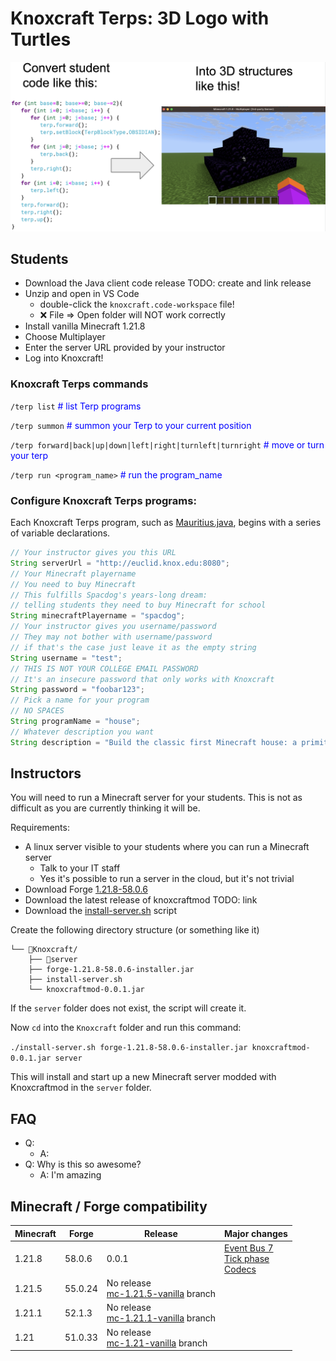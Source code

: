 # Knoxcraft Terps: 3D Logo with Turtles

![Terp image showing Java code and the pryamid structure it creates](docs/img/knoxcraft-img1.png)

## Students

* Download the Java client code release TODO: create and link release
* Unzip and open in VS Code
    - double-click the `knoxcraft.code-workspace` file!
    - ❌ File => Open folder will NOT work correctly
* Install vanilla Minecraft 1.21.8
* Choose Multiplayer
* Enter the server URL provided by your instructor
* Log into Knoxcraft!


### Knoxcraft Terps commands

`/terp list` <font style="color: blue;"># list Terp programs</font>

`/terp summon` <font style="color: blue;"># summon your Terp to your current position</font>

`/terp forward|back|up|down|left|right|turnleft|turnright` <font style="color: blue;"># move or turn your terp</font> 

`/terp run <program_name>` <font style="color: blue;"># run the program_name </font> 

### Configure Knoxcraft Terps programs:

Each Knoxcraft Terps program, such as [Mauritius.java](https://raw.githubusercontent.com/jspacco/knoxcraftmod/refs/heads/mc/1.21.8-vanilla/src/main/java/edu/knox/knoxcraftmod/client/example/Mauritius.java), begins with a series of variable declarations.

```java
// Your instructor gives you this URL
String serverUrl = "http://euclid.knox.edu:8080";
// Your Minecraft playername
// You need to buy Minecraft
// This fulfills Spacdog's years-long dream:
// telling students they need to buy Minecraft for school
String minecraftPlayername = "spacdog";
// Your instructor gives you username/password
// They may not bother with username/password
// if that's the case just leave it as the empty string
String username = "test";
// THIS IS NOT YOUR COLLEGE EMAIL PASSWORD
// It's an insecure password that only works with Knoxcraft
String password = "foobar123";
// Pick a name for your program
// NO SPACES
String programName = "house";
// Whatever description you want
String description = "Build the classic first Minecraft house: a primitive hovel made of dirt, grass, and random blocks";
```


## Instructors

You will need to run a Minecraft server for your students. This is not as difficult as you are currently thinking it will be.

Requirements:
* A linux server visible to your students where you can run a Minecraft server
    - Talk to your IT staff
    - Yes it's possible to run a server in the cloud, but it's not trivial
* Download Forge [1.21.8-58.0.6](https://maven.minecraftforge.net/net/minecraftforge/forge/1.21.8-58.0.10/forge-1.21.8-58.0.10-installer.jar)
* Download the latest release of knoxcraftmod TODO: link
* Download the [install-server.sh](https://raw.githubusercontent.com/jspacco/knoxcraftmod/refs/heads/mc/1.21.8-vanilla/tools/install-server.sh) script

Create the following directory structure (or something like it)

```
└── 📁Knoxcraft/
    ├── 📁server
    ├── forge-1.21.8-58.0.6-installer.jar
    ├── install-server.sh
    └── knoxcraftmod-0.0.1.jar
```

If the `server` folder does not exist, the script will create it.

Now `cd` into the `Knoxcraft` folder and run this command:

`./install-server.sh forge-1.21.8-58.0.6-installer.jar knoxcraftmod-0.0.1.jar server`

This will install and start up a new Minecraft server modded with Knoxcraftmod in the `server` folder.

## FAQ

* Q: 
    - A:
* Q: Why is this so awesome?
    - A: I'm amazing


## Minecraft / Forge compatibility
| Minecraft | Forge | Release | Major changes |
|-------|-------|-------|-------|
| 1.21.8 | 58.0.6  | 0.0.1 | [Event Bus 7](https://gist.github.com/PaintNinja/ad82c224aecee25efac1ea3e2cf19b91) <br>[Tick phase](https://forums.minecraftforge.net/topic/154394-forge-541-minecraft-1214/?utm_source=chatgpt.com) <br>[Codecs](https://docs.minecraftforge.net/en/latest/datastorage/codecs/)|
| 1.21.5 | 55.0.24 | No release<br>[mc-1.21.5-vanilla](https://github.com/jspacco/knoxcraftmod/tree/mc/1.21.5-vanilla) branch | |
| 1.21.1 | 52.1.3  | No release<br>[mc-1.21.1-vanilla](https://github.com/jspacco/knoxcraftmod/tree/mc/1.21.1-vanilla) branch | |
| 1.21   | 51.0.33 | No release<br>[mc-1.21-vanilla](https://github.com/jspacco/knoxcraftmod/tree/mc/1.21-vanilla) branch | |

